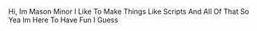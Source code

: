 Hi, Im Mason Minor
I Like To Make Things Like Scripts And All Of That
So Yea Im Here To Have Fun I Guess
